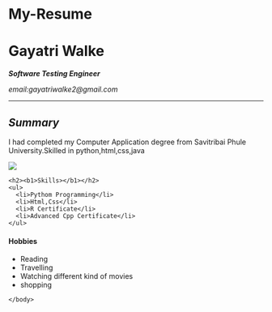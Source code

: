 # My-Resume
<!DICTYPE html>
<html>
  <head><title>My Resume </title></head>
  <body>
    <h1> Gayatri Walke</h1>
      <p><i><b>Software Testing Engineer</b></i></p>
      <p><em>email:gayatriwalke2@gmail.com</em></p>
      <hr>
      <h2><i>Summary</i></h2>
      <p>I had completed my Computer Application degree from Savitribai Phule University.Skilled in python,html,css,java</p>
      <img src="https://media-exp1.licdn.com/dms/image/D5603AQHnBaYR4szpYQ/profile-displayphoto-shrink_400_400/0/1663690482228?e=1669248000&v=beta&t=NMO4bTx3pimPMB-Z_jmv7BMIufEsZ93CsBYLHvIRQFc" >
   
  
    <h2><b1>Skills></b1></h2>
    <ul>
      <li>Pythom Programming</li>
      <li>Html,Css</li>
      <li>R Certificate</li>
      <li>Advanced Cpp Certificate</li>
    </ul>
   <h4><b1>Hobbies<b1></h4>
     <ul>
       <li>Reading</li>
       <li>Travelling</li>
       <li>Watching different kind of movies</li>
       <li>shopping</li>
    </ul>

    </body>
</html>

  
